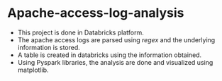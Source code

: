 # Apache-access-log-analysis
 - This project is done in Databricks platform.
 - The apache access logs are parsed using *regex* and the underlying information is stored.
 - A table is created in databricks using the information obtained.
 - Using Pyspark libraries, the analysis are done and visualized using matplotlib.
